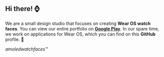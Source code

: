 ## Hi there! ⌚

We are a small design studio that focuses on creating **Wear OS watch faces**. You can view our entire portfolio on **[Google Play](https://play.google.com/store/apps/dev?id=5591589606735981545)**. In our spare time, we work on applications for Wear OS, which you can find on this **GitHub** profile. :slightly_smiling_face:

*amoledwatchfaces™*
